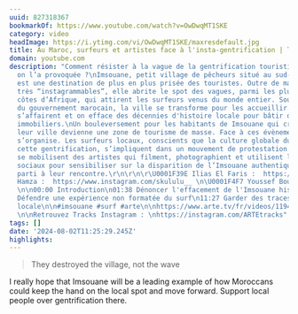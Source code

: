 ```yaml
---
uuid: 827318367
bookmarkOf: https://www.youtube.com/watch?v=OwDwqMT1SKE
category: video
headImage: https://i.ytimg.com/vi/OwDwqMT1SKE/maxresdefault.jpg
title: Au Maroc, surfeurs et artistes face à l'insta-gentrification | Tracks | ARTE
domain: youtube.com
description: "Comment résister à la vague de la gentrification touristique… quand
  on l’a provoquée ?\nImsouane, petit village de pêcheurs situé au sud-ouest du Maroc,
  est une destination de plus en plus prisée des touristes. Outre de magnifiques paysages
  très “instagrammables”, elle abrite le spot des vagues, parmi les plus longues des
  côtes d’Afrique, qui attirent les surfeurs venus du monde entier. Sous l’impulsion
  du gouvernement marocain, la ville se transforme pour les accueillir. Les bulldozers
  s’affairent et on efface des décennies d'histoire locale pour bâtir des projets
  immobiliers.\nUn bouleversement pour les habitants de Imsouane qui craignent que
  leur ville devienne une zone de tourisme de masse. Face à ces évènements, une résistance
  s’organise. Les surfeurs locaux, conscients que la culture globale du surf a causé
  cette gentrification, s’impliquent dans un mouvement de protestation. À leurs côtés,
  se mobilisent des artistes qui filment, photographient et utilisent leurs réseaux
  sociaux pour sensibiliser sur la disparition de l’Imsouane authentique. Tracks est
  parti à leur rencontre.\r\n\r\n\r\U0001F39E️ Ilias El Faris :  https://www.instagram.com/iliaselfaris\n\U0001F3C4\U0001F3FD‍♂️
  Hamza :  https://www.instagram.com/skululu__ \n\U0001F4F7 Youssef Boudlal :  https://www.instagram.com/youssefboudlal
  \n\n00:00 Introduction\n01:38 Dénoncer l'effacement de l'Imsouane historique\n07:20
  Défendre une expérience non formatée du surf\n11:27 Garder des traces de l’identité
  locale\n\n#imsouane #surf #arte\n\nhttps://www.arte.tv/fr/videos/119473-010-A/tracks/
  \n\nRetrouvez Tracks Instagram : \nhttps://instagram.com/ARTEtracks"
tags: []
date: '2024-08-02T11:25:29.245Z'
highlights:
---
```


> They destroyed the village, not the wave

I really hope that Imsouane will be a leading example of how Moroccans could keep the hand on the local spot and move forward. Support local people over gentrification there.

